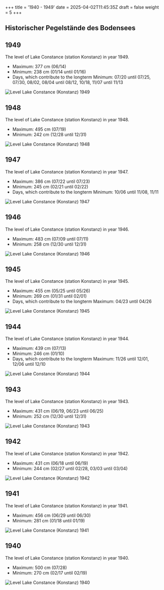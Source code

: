 +++
title = '1940 - 1949'
date = 2025-04-02T11:45:35Z
draft = false
weight = 5
+++

## Historischer Pegelstände des Bodensees

## 1949

The level of Lake Constance (station Konstanz) in year 1949.

- Maximum: 377 cm (06/14)
- Minimum: 238 cm (01/14 until 01/16)
- Days, which contribute to the longterm Minimum: 07/20 until 07/25, 07/30, 08/02, 08/04 until 08/12, 10/18, 11/07 until 11/13

![Level Lake Constance (Konstanz) 1949](/images/EN/graphs_historic/longterm_EN_1949.png)

## 1948

The level of Lake Constance (station Konstanz) in year 1948.

- Maximum: 495 cm (07/19)
- Minimum: 242 cm (12/28 until 12/31)

![Level Lake Constance (Konstanz) 1948](/images/EN/graphs_historic/longterm_EN_1948.png)

## 1947

The level of Lake Constance (station Konstanz) in year 1947.

- Maximum: 386 cm (07/22 until 07/23)
- Minimum: 245 cm (02/21 until 02/22)
- Days, which contribute to the longterm Minimum: 10/06 until 11/08, 11/11

![Level Lake Constance (Konstanz) 1947](/images/EN/graphs_historic/longterm_EN_1947.png)

## 1946

The level of Lake Constance (station Konstanz) in year 1946.

- Maximum: 483 cm (07/09 until 07/11)
- Minimum: 258 cm (12/30 until 12/31)

![Level Lake Constance (Konstanz) 1946](/images/EN/graphs_historic/longterm_EN_1946.png)

## 1945

The level of Lake Constance (station Konstanz) in year 1945.

- Maximum: 455 cm (05/25 until 05/26)
- Minimum: 269 cm (01/31 until 02/01)
- Days, which contribute to the longterm Maximum: 04/23 until 04/26

![Level Lake Constance (Konstanz) 1945](/images/EN/graphs_historic/longterm_EN_1945.png)

## 1944

The level of Lake Constance (station Konstanz) in year 1944.

- Maximum: 439 cm (07/13)
- Minimum: 246 cm (01/10)
- Days, which contribute to the longterm Maximum: 11/26 until 12/01, 12/06 until 12/10

![Level Lake Constance (Konstanz) 1944](/images/EN/graphs_historic/longterm_EN_1944.png)

## 1943

The level of Lake Constance (station Konstanz) in year 1943.

- Maximum: 431 cm (06/19, 06/23 until 06/25)
- Minimum: 252 cm (12/30 until 12/31)

![Level Lake Constance (Konstanz) 1943](/images/EN/graphs_historic/longterm_EN_1943.png)

## 1942

The level of Lake Constance (station Konstanz) in year 1942.

- Maximum: 431 cm (06/18 until 06/19)
- Minimum: 244 cm (02/27 until 02/28, 03/03 until 03/04)

![Level Lake Constance (Konstanz) 1942](/images/EN/graphs_historic/longterm_EN_1942.png)

## 1941

The level of Lake Constance (station Konstanz) in year 1941.

- Maximum: 456 cm (06/29 until 06/30)
- Minimum: 281 cm (01/18 until 01/19)

![Level Lake Constance (Konstanz) 1941](/images/EN/graphs_historic/longterm_EN_1941.png)

## 1940

The level of Lake Constance (station Konstanz) in year 1940.

- Maximum: 500 cm (07/28)
- Minimum: 270 cm (02/17 until 02/19)

![Level Lake Constance (Konstanz) 1940](/images/EN/graphs_historic/longterm_EN_1940.png)

